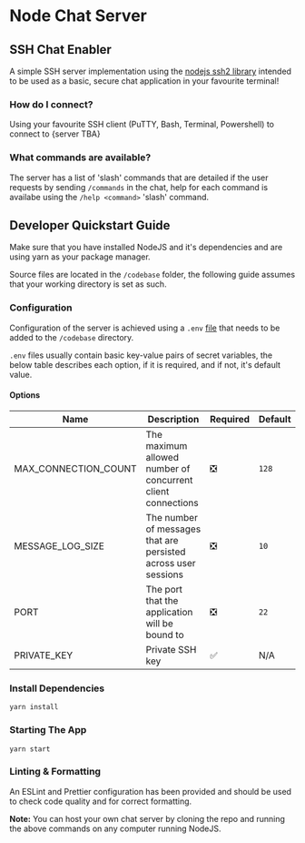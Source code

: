 # Node Chat Server
## SSH Chat Enabler
A simple SSH server implementation using the [nodejs ssh2 library](https://github.com/mscdex/ssh2) intended to be used as a basic, secure chat application in your favourite terminal!

### How do I connect?
Using your favourite SSH client (PuTTY, Bash, Terminal, Powershell) to connect to {server TBA}

### What commands are available?
The server has a list of 'slash' commands that are detailed if the user requests by sending `/commands` in the chat,
help for each command is availabe using the `/help <command>` 'slash' command.

## Developer Quickstart Guide
Make sure that you have installed NodeJS and it's dependencies and are using yarn as your package manager.

Source files are located in the `/codebase` folder, the following guide assumes that your working directory is set as such.

### Configuration
Configuration of the server is achieved using a `.env` [file](https://hexdocs.pm/dotenvy/dotenv-file-format.html) that needs to be added to the `/codebase` directory.

`.env` files usually contain basic key-value pairs of secret variables, the below table describes each option, if it is required, and if not, it's default value.

#### Options
| Name      | Description | Required | Default |
| ----------- | ----------- | ----------- | ----------- |
| MAX_CONNECTION_COUNT | The maximum allowed number of concurrent client connections | ❎ | `128` |
| MESSAGE_LOG_SIZE | The number of messages that are persisted across user sessions | ❎ | `10` |
| PORT | The port that the application will be bound to | ❎ | `22` |
| PRIVATE_KEY | Private SSH key | ✅ | N/A |


### Install Dependencies
`yarn install`

### Starting The App
`yarn start`

### Linting & Formatting
An ESLint and Prettier configuration has been provided and should be used to check code quality and for correct formatting.

**Note:** You can host your own chat server by cloning the repo and running the above commands on any computer running NodeJS.